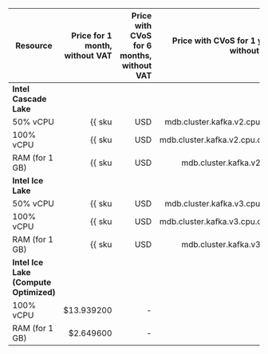| Resource | Price for 1 month,<br>without VAT | Price with CVoS for 6 months,<br>without VAT | Price with CVoS for 1 year,<br>without VAT |
|----------------|---------------------------------------------------------:|--------------------------------------------------------------------------------------:|--------------------------------------------------------------------------------------:|
| **Intel Cascade Lake** |
| 50% vCPU | {{ sku|USD|mdb.cluster.kafka.v2.cpu.c50|month|string }} | − | − |
| 100% vCPU | {{ sku|USD|mdb.cluster.kafka.v2.cpu.c100|month|string }} | {{ sku|USD|v1.commitment.selfcheckout.m6.mdb.kafka.cpu.c100.v2|month|string }} (-15%) | {{ sku|USD|v1.commitment.selfcheckout.y1.mdb.kafka.cpu.c100.v2|month|string }} (-22%) |
| RAM (for 1 GB) | {{ sku|USD|mdb.cluster.kafka.v2.ram|month|string }} | {{ sku|USD|v1.commitment.selfcheckout.m6.mdb.kafka.ram.v2|month|string }} (-15%) | {{ sku|USD|v1.commitment.selfcheckout.y1.mdb.kafka.ram.v2|month|string }} (-22%) |
| **Intel Ice Lake** |
| 50% vCPU | {{ sku|USD|mdb.cluster.kafka.v3.cpu.c50|month|string }} | − | − |
| 100% vCPU | {{ sku|USD|mdb.cluster.kafka.v3.cpu.c100|month|string }} | {{ sku|USD|v1.commitment.selfcheckout.m6.mdb.kafka.cpu.c100.v3|month|string }} (-15%) | {{ sku|USD|v1.commitment.selfcheckout.y1.mdb.kafka.cpu.c100.v3|month|string }} (-22%) |
| RAM (for 1 GB) | {{ sku|USD|mdb.cluster.kafka.v3.ram|month|string }} | {{ sku|USD|v1.commitment.selfcheckout.m6.mdb.kafka.ram.v3|month|string }} (-15%) | {{ sku|USD|v1.commitment.selfcheckout.y1.mdb.kafka.ram.v3|month|string }} (-22%) |
| **Intel Ice Lake (Compute Optimized)** |
| 100% vCPU | $13.939200 | - | - |
| RAM (for 1 GB) | $2.649600 | - | - |
